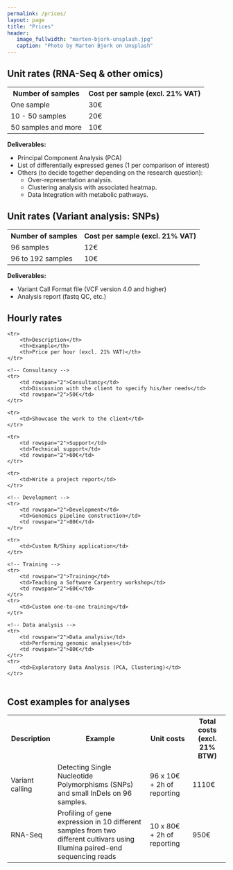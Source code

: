 ```yaml
---
permalink: /prices/
layout: page
title: "Prices"
header:
   image_fullwidth: "marten-bjork-unsplash.jpg"
   caption: "Photo by Marten Bjork on Unsplash"
---
```

<h2>Unit rates (RNA-Seq & other omics)</h2>
<table>
 <tr>
  <th>Number of samples</th>
  <th>Cost per sample (excl. 21% VAT)</th>
 </tr>
 <tr>
  <td>One sample</td>
  <td>30€</td>
 </tr>
 <tr>
  <td>10 - 50 samples</td>
  <td>20€</td>
 </tr>
 <tr>
  <td> 50 samples and more</td>
  <td>10€</td>
 </tr>
</table>

__Deliverables:__  
* Principal Component Analysis (PCA)
* List of differentially expressed genes (1 per comparison of interest)
* Others (to decide together depending on the research question):
  - Over-representation analysis.
  - Clustering analysis with associated heatmap.
  - Data Integration with metabolic pathways.

<h2>Unit rates (Variant analysis: SNPs)</h2>
<table>
 <tr>
  <th>Number of samples</th>
  <th>Cost per sample (excl. 21% VAT)</th>
 </tr>
 <tr>
  <td>96 samples</td>
  <td>12€</td>
 </tr>
 <tr>
  <td> 96 to 192 samples</td>
  <td>10€</td>
 </tr>
</table>

__Deliverables:__
- Variant Call Format file (VCF version 4.0 and higher)
- Analysis report (fastq QC, etc.) 

<h2>Hourly rates</h2>
<table>
	<!-- <caption>Current prices</caption> -->

	<tr>
		<th>Description</th>
		<th>Example</th>
		<th>Price per hour (excl. 21% VAT)</th>
	</tr>

	<!-- Consultancy -->
	<tr>
		<td rowspan="2">Consultancy</td>
		<td>Discussion with the client to specify his/her needs</td>
		<td rowspan="2">50€</td>
	</tr>

	<tr>
		<td>Showcase the work to the client</td>
	</tr>

  <!-- Support / Reporting -->
	<tr>
		<td rowspan="2">Support</td>
		<td>Technical support</td>
		<td rowspan="2">60€</td>
	</tr>

	<tr>
		<td>Write a project report</td>
	</tr>

    <!-- Development -->
	<tr>
		<td rowspan="2">Development</td>
		<td>Genomics pipeline construction</td>
		<td rowspan="2">80€</td>
	</tr>

	<tr>
		<td>Custom R/Shiny application</td>
	</tr>

	<!-- Training -->
	<tr>
		<td rowspan="2">Training</td>
		<td>Teaching a Software Carpentry workshop</td>
		<td rowspan="2">60€</td>
	</tr>
	<tr>
		<td>Custom one-to-one training</td>
	</tr>

	<!-- Data analysis -->
	<tr>
		<td rowspan="2">Data analysis</td>
		<td>Performing genomic analyses</td>
		<td rowspan="2">80€</td>
	</tr>
	<tr>
		<td>Exploratory Data Analysis (PCA, Clustering)</td>
	</tr>
</table>



<h2>Cost examples for analyses</h2>
<table>
 <tr>
  <th>Description</th>
  <th>Example</th>
  <th>Unit costs</th>
  <th>Total costs (excl. 21% BTW)</th>
 </tr>
 <tr>
  <td>Variant calling</td>
  <td>Detecting Single Nucleotide Polymorphisms (SNPs) and small InDels on 96 samples.</td>
  <td>96 x 10€ + 2h of reporting</td>
  <td>1110€</td>
 </tr>
 <tr>
  <td>RNA-Seq</td>
  <td>Profiling of gene expression in 10 different samples from two different cultivars using Illumina paired-end sequencing reads</td>
  <td>10 x 80€ + 2h of reporting</td>
  <td>950€</td>
 </tr>
</table>
